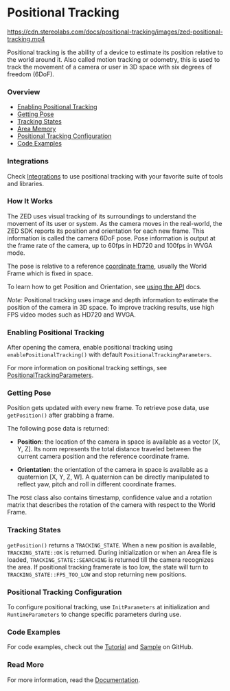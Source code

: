 # Positional Tracking

https://cdn.stereolabs.com/docs/positional-tracking/images/zed-positional-tracking.mp4

Positional tracking is the ability of a device to estimate its position relative to the world around it. Also called motion tracking or odometry, this is used to track the movement of a camera or user in 3D space with six degrees of freedom (6DoF).

### Overview

* [Enabling Positional Tracking](https://github.com/qt-truong/zed-examples/tree/master/05-PositionalTracking#enabling-positional-tracking)
* [Getting Pose](https://github.com/qt-truong/zed-examples/tree/master/05-PositionalTracking#getting-pose)
* [Tracking States](https://github.com/qt-truong/zed-examples/tree/master/05-PositionalTracking#getting-pose)
* [Area Memory](https://github.com/qt-truong/zed-examples/tree/master/05-PositionalTracking#getting-pose)
* [Positional Tracking Configuration](#getting-pose)
* [Code Examples](https://github.com/qt-truong/zed-examples/tree/master/05-PositionalTracking#code-example)

### Integrations

Check [Integrations](https://github.com/qt-truong/zed-examples/tree/master/11-Integrations) to use positional tracking with your favorite suite of tools and libraries.



### How It Works

The ZED uses visual tracking of its surroundings to understand the movement of its user or system. As the camera moves in the real-world, the ZED SDK reports its position and orientation for each new frame. This information is called the camera 6DoF pose. Pose information is output at the frame rate of the camera, up to 60fps in HD720 and 100fps in WVGA mode.

The pose is relative to a reference [coordinate frame](/positional-tracking/coordinate-frames/), usually the World Frame which is fixed in space.

To learn how to get Position and Orientation, see [using the API](https://www.stereolabs.com/docs/positional-tracking/using-tracking/) docs.


*Note:* Positional tracking uses image and depth information to estimate the position of the camera in 3D space. To improve tracking results, use high FPS video modes such as HD720 and WVGA.


### Enabling Positional Tracking
After opening the camera, enable positional tracking using `enablePositionalTracking()` with default `PositionalTrackingParameters`.

For more information on positional tracking settings, see [PositionalTrackingParameters](https://www.stereolabs.com/docs/api/structsl_1_1PositionalTrackingParameters.html).


### Getting Pose
Position gets updated with every new frame. To retrieve pose data, use `getPosition()` after grabbing a frame.

The following pose data is returned:

-	**Position**: the location of the camera in space is available as a vector [X, Y, Z]. Its norm represents the total distance traveled between the current camera position and the reference coordinate frame.

-	**Orientation**: the orientation of the camera in space is available as a quaternion [X, Y, Z, W]. A quaternion can be directly manipulated to reflect yaw, pitch and roll in different coordinate frames.

The `POSE` class also contains timestamp, confidence value and a rotation matrix that describes the rotation of the camera with respect to the World Frame.

### Tracking States
`getPosition()` returns a `TRACKING_STATE`. When a new position is available, `TRACKING_STATE::OK` is returned. During initialization or when an Area file is loaded, `TRACKING_STATE::SEARCHING` is returned till the camera recognizes the area. If positional tracking framerate is too low, the state will turn to `TRACKING_STATE::FPS_TOO_LOW` and stop returning new positions.

### Positional Tracking Configuration
To configure positional tracking, use `InitParameters` at initialization and `RuntimeParameters` to change specific parameters during use.

### Code Examples
For code examples, check out the [Tutorial](https://github.com/qt-truong/zed-examples/tree/master/09-Tutorials/tutorial%204%20-%20positional%20tracking) and [Sample](https://github.com/qt-truong/zed-examples/tree/master/10-Samples/positional%20tracking) on GitHub.

### Read More
For more information, read the [Documentation](https://www.stereolabs.com/docs/positional-tracking).
